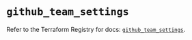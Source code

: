 # `github_team_settings`

Refer to the Terraform Registry for docs: [`github_team_settings`](https://registry.terraform.io/providers/integrations/github/6.2.2/docs/resources/team_settings).
